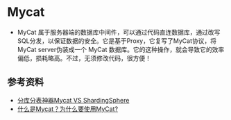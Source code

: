 # Mycat
  - MyCat 属于服务器端的数据库中间件，可以通过代码直连数据库，通过改写SQL分发，以保证数据的安全。它是基于Proxy，它复写了MyCat协议，将MyCat server伪装成一个 MyCat 数据库。它的这种操作，就会导致它的效率偏低，损耗略高。不过，无须修改代码，很方便！

## 参考资料
   - [分库分表神器Mycat VS ShardingSphere](https://blog.csdn.net/QQ727338622/article/details/127224609)
   - [什么是Mycat？为什么要使用MyCat?](https://blog.csdn.net/K_520_W/article/details/123702217)